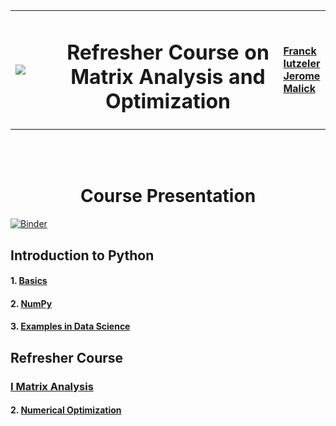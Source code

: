 
<table>
<tr>
<td width=15%><img src="./img/UGA.png"></img></td>
<td><center><h1>Refresher Course on Matrix Analysis and Optimization</h1></center></td>
<td width=15%><a href="http://www.iutzeler.org" style="font-size: 16px; font-weight: bold">Franck Iutzeler</a> <a href="https://ljk.imag.fr/membres/Jerome.Malick/" style="font-size: 16px; font-weight: bold">Jerome Malick</a> </td>
</tr>
</table>
<br/><br/> <center><h1> Course Presentation </h1></center>

[![Binder](https://mybinder.org/badge.svg)](https://mybinder.org/v2/gh/iutzeler/refresher-course.git/master)

## Introduction to Python 

#### 1. [Basics](1-1_Basics.ipynb)
#### 2. [NumPy](1-2_NumPy.ipynb)
#### 3. [Examples in Data Science](1-3_Examples_in_Data_Science.ipynb)

## Refresher Course 

### [I Matrix Analysis](I_Matrix_Analysis.ipynb)
#### 2. [Numerical Optimization](2-2_Numerical_Optimization.ipynb)
